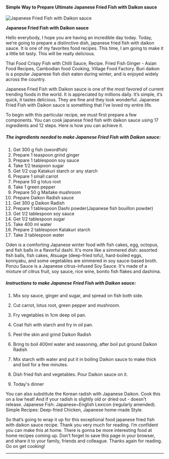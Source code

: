             

#### Simple Way to Prepare Ultimate Japanese Fried Fish with Daikon sauce

![Japanese Fried Fish with Daikon sauce](https://img-global.cpcdn.com/recipes/47dec20b59b2968f/751x532cq70/japanese-fried-fish-with-daikon-sauce-recipe-main-photo.jpg)

**Japanese Fried Fish with Daikon sauce**

Hello everybody, I hope you are having an incredible day today. Today, we’re going to prepare a distinctive dish, japanese fried fish with daikon sauce. It is one of my favorites food recipes. This time, I am going to make it a little bit tasty. This will be really delicious.

Thai Food Crispy Fish with Chilli Sauce, Recipe. Fried Fish Ginger - Asian Food Recipes, Cambodian food Cooking, Village Food Factory. Buri daikon is a popular Japanese fish dish eaten during winter, and is enjoyed widely across the country.

Japanese Fried Fish with Daikon sauce is one of the most favored of current trending foods in the world. It is appreciated by millions daily. It’s simple, it’s quick, it tastes delicious. They are fine and they look wonderful. Japanese Fried Fish with Daikon sauce is something that I’ve loved my entire life.

To begin with this particular recipe, we must first prepare a few components. You can cook japanese fried fish with daikon sauce using 17 ingredients and 12 steps. Here is how you can achieve it.

##### The ingredients needed to make Japanese Fried Fish with Daikon sauce:

1.  Get 300 g fish (swordfish)
2.  Prepare 1 teaspoon grind ginger
3.  Prepare 1 tablespoon soy sauce
4.  Take 1/2 teaspoon sugar
5.  Get 1/2 cup Katakuri starch or any starch
6.  Prepare 1 small carrot
7.  Prepare 50 g lotus root
8.  Take 1 green pepper
9.  Prepare 50 g Maitake mushroom
10.  Prepare Daikon Radish sauce
11.  Get 300 g Daikon Radish
12.  Prepare 1 tablespoon Dashi powder(Japanese fish bouillon powder)
13.  Get 1/2 tablespoon soy sauce
14.  Get 1/2 tablespoon sugar
15.  Take 400 ml water
16.  Prepare 2 tablespoon Katakuri starch
17.  Take 3 tablespoon water

Oden is a comforting Japanese winter food with fish cakes, egg, octopus, and fish balls in a flavorful dashi. It's more like a simmered dish: assorted fish balls, fish cakes, Atsuage (deep-fried tofu), hard-boiled eggs, konnyaku, and some vegetables are simmered in soy sauce-based broth. Ponzu Sauce is a Japanese citrus-infused Soy Sauce. It's made of a mixture of citrus fruit, soy sauce, rice wine, bonito fish flakes and dashima.

##### Instructions to make Japanese Fried Fish with Daikon sauce:

1.  Mix soy sauce, ginger and sugar, and spread on fish both side.
2.  Cut carrot, lotus root, green pepper and mushroom.
3.  Fry vegetables in 1cm deep oil pan.

5.  Coat fish with starch and fry in oil pan.

7.  Peel the skin and grind Daikon Radish

9.  Bring to boil 400ml water and seasoning, after boil put ground Daikon Radish
10.  Mix starch with water and put it in boiling Daikon sauce to make thick and boil for a few minutes.
11.  Dish fried fish and vegetables. Pour Daikon sauce on it.
12.  Today's dinner

You can also substitute the Korean radish with Japanese Daikon. Cook this on a low heat! And if your radish is slightly old or dried out - doesn't release. Japanese Fish: Japanese~English Lexicon (regularly amended). Simple Recipes: Deep-fried Chicken, Japanese home-made Style.

So that’s going to wrap it up for this exceptional food japanese fried fish with daikon sauce recipe. Thank you very much for reading. I’m confident you can make this at home. There is gonna be more interesting food at home recipes coming up. Don’t forget to save this page in your browser, and share it to your family, friends and colleague. Thanks again for reading. Go on get cooking!

* * *